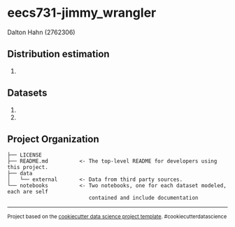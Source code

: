 eecs731-jimmy_wrangler
==============================

Dalton Hahn (2762306)

Distribution estimation
-----------------------

1. 

Datasets
--------
1. 
2. 



Project Organization
------------

    ├── LICENSE
    ├── README.md          <- The top-level README for developers using this project.
    ├── data
    │   └── external       <- Data from third party sources.
    └── notebooks          <- Two notebooks, one for each dataset modeled, each are self 
                              contained and include documentation

--------

<p><small>Project based on the <a target="_blank" href="https://drivendata.github.io/cookiecutter-data-science/">cookiecutter data science project template</a>. #cookiecutterdatascience</small></p>
